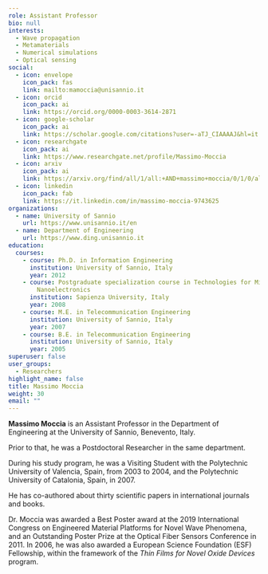 ```yaml
---
role: Assistant Professor
bio: null
interests:
  - Wave propagation
  - Metamaterials
  - Numerical simulations
  - Optical sensing
social:
  - icon: envelope
    icon_pack: fas
    link: mailto:mamoccia@unisannio.it
  - icon: orcid
    icon_pack: ai
    link: https://orcid.org/0000-0003-3614-2871
  - icon: google-scholar
    icon_pack: ai
    link: https://scholar.google.com/citations?user=-aTJ_CIAAAAJ&hl=it
  - icon: researchgate
    icon_pack: ai
    link: https://www.researchgate.net/profile/Massimo-Moccia
  - icon: arxiv
    icon_pack: ai
    link: https://arxiv.org/find/all/1/all:+AND+massimo+moccia/0/1/0/all/0/1
  - icon: linkedin
    icon_pack: fab
    link: https://it.linkedin.com/in/massimo-moccia-9743625
organizations:
  - name: University of Sannio
    url: https://www.unisannio.it/en
  - name: Department of Engineering
    url: https://www.ding.unisannio.it
education:
  courses:
    - course: Ph.D. in Information Engineering
      institution: University of Sannio, Italy
      year: 2012
    - course: Postgraduate specialization course in Technologies for Micro and
        Nanoelectronics
      institution: Sapienza University, Italy
      year: 2008
    - course: M.E. in Telecommunication Engineering
      institution: University of Sannio, Italy
      year: 2007
    - course: B.E. in Telecommunication Engineering
      institution: University of Sannio, Italy
      year: 2005
superuser: false
user_groups:
  - Researchers
highlight_name: false
title: Massimo Moccia
weight: 30
email: ""
---
```

**Massimo Moccia** is an Assistant Professor in the Department of Engineering at the University of Sannio, Benevento, Italy.

Prior to that, he was a Postdoctoral Researcher in the same department.

During his study program, he was a Visiting Student with the Polytechnic University of Valencia, Spain, from 2003 to 2004, and the Polytechnic University of Catalonia, Spain, in 2007.

He has co-authored about thirty scientific papers in international journals and books. 

Dr. Moccia was awarded a Best Poster award at the 2019 International Congress on Engineered Material Platforms for Novel Wave Phenomena, and an Outstanding Poster Prize at the Optical Fiber Sensors Conference in 2011. In 2006, he was also awarded a European Science Foundation (ESF) Fellowship, within the framework of the *Thin Films for Novel Oxide Devices* program.
